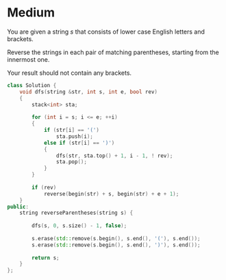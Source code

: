 # Medium

You are given a string $s$ that consists of lower case English letters and brackets.

Reverse the strings in each pair of matching parentheses, starting from the innermost one.

Your result should not contain any brackets.

```cpp
class Solution {
    void dfs(string &str, int s, int e, bool rev)
    {
        stack<int> sta;
        
        for (int i = s; i <= e; ++i)
        {
            if (str[i] == '(')
                sta.push(i);
            else if (str[i] == ')')
            {
                dfs(str, sta.top() + 1, i - 1, ! rev);
                sta.pop();
            }
        }
        
        if (rev)
            reverse(begin(str) + s, begin(str) + e + 1);
    }
public:
    string reverseParentheses(string s) {
        
        dfs(s, 0, s.size() - 1, false);
        
        s.erase(std::remove(s.begin(), s.end(), '('), s.end());
        s.erase(std::remove(s.begin(), s.end(), ')'), s.end());
        
        return s;
    }
};
```
